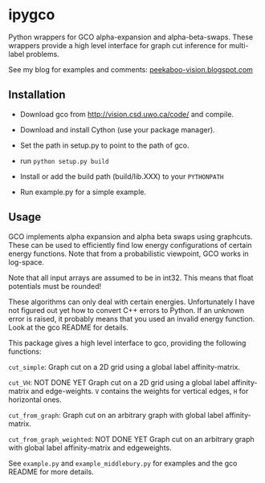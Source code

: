 ipygco
======

Python wrappers for GCO alpha-expansion and alpha-beta-swaps.
These wrappers provide a high level interface for graph cut
inference for multi-label problems.

See my blog for examples and comments: [peekaboo-vision.blogspot.com](https://peekaboo-vision.blogspot.com)



Installation
------------

- Download gco from http://vision.csd.uwo.ca/code/ and compile.

- Download and install Cython (use your package manager).

- Set the path in setup.py  to point to the path of gco.

- run ``python setup.py build``

- Install or add the build path (build/lib.XXX) to your ``PYTHONPATH``

- Run example.py for a simple example.

Usage
-----
GCO implements alpha expansion and alpha beta swaps using graphcuts.
These can be used to efficiently find low energy configurations of certain energy functions.
Note that from a probabilistic viewpoint, GCO works in log-space.

Note that all input arrays are assumed to be in int32.
This means that float potentials must be rounded!

These algorithms can only deal with certain energies. Unfortunately
I have not figured out yet how to convert C++ errors to Python. If an unknown
error is raised, it probably means that you used an invalid energy function.
Look at the gco README for details.

This package gives a high level interface to gco, providing the following functions:

``cut_simple``:
    Graph cut on a 2D grid using a global label affinity-matrix.

``cut_VH``:
    NOT DONE YET
    Graph cut on a 2D grid using a global label affinity-matrix and edge-weights.
    ``V`` contains the weights for vertical edges, ``H`` for horizontal ones.

``cut_from_graph``:
    Graph cut on an arbitrary graph with global label affinity-matrix.

``cut_from_graph_weighted``:
    NOT DONE YET
    Graph cut on an arbitrary graph with global label affinity-matrix and
    edgeweights.

See ``example.py`` and ``example_middlebury.py`` for examples and the gco README
for more details.
